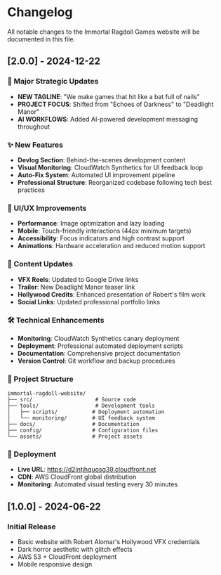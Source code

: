 # Changelog

All notable changes to the Immortal Ragdoll Games website will be documented in this file.

## [2.0.0] - 2024-12-22

### 🎯 Major Strategic Updates
- **NEW TAGLINE**: "We make games that hit like a bat full of nails"
- **PROJECT FOCUS**: Shifted from "Echoes of Darkness" to "Deadlight Manor"
- **AI WORKFLOWS**: Added AI-powered development messaging throughout

### ✨ New Features
- **Devlog Section**: Behind-the-scenes development content
- **Visual Monitoring**: CloudWatch Synthetics for UI feedback loop
- **Auto-Fix System**: Automated UI improvement pipeline
- **Professional Structure**: Reorganized codebase following tech best practices

### 🎨 UI/UX Improvements
- **Performance**: Image optimization and lazy loading
- **Mobile**: Touch-friendly interactions (44px minimum targets)
- **Accessibility**: Focus indicators and high contrast support
- **Animations**: Hardware acceleration and reduced motion support

### 🔗 Content Updates
- **VFX Reels**: Updated to Google Drive links
- **Trailer**: New Deadlight Manor teaser link
- **Hollywood Credits**: Enhanced presentation of Robert's film work
- **Social Links**: Updated professional portfolio links

### 🛠️ Technical Enhancements
- **Monitoring**: CloudWatch Synthetics canary deployment
- **Deployment**: Professional automated deployment scripts
- **Documentation**: Comprehensive project documentation
- **Version Control**: Git workflow and backup procedures

### 📁 Project Structure
```
immortal-ragdoll-website/
├── src/                    # Source code
├── tools/                  # Development tools
│   ├── scripts/           # Deployment automation
│   └── monitoring/        # UI feedback system
├── docs/                  # Documentation
├── config/                # Configuration files
└── assets/                # Project assets
```

### 🚀 Deployment
- **Live URL**: https://d2jntjhquosg39.cloudfront.net
- **CDN**: AWS CloudFront global distribution
- **Monitoring**: Automated visual testing every 30 minutes

## [1.0.0] - 2024-06-22

### Initial Release
- Basic website with Robert Alomar's Hollywood VFX credentials
- Dark horror aesthetic with glitch effects
- AWS S3 + CloudFront deployment
- Mobile responsive design